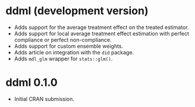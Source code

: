 # ddml (development version)

* Adds support for the average treatment effect on the treated estimator.
* Adds support for local average treatment effect estimation with perfect compliance or perfect non-compliance.
* Adds support for custom ensemble weights.
* Adds article on integration with the ``did`` package.
* Adds ``mdl_glm`` wrapper for ``stats::glm()``.

# ddml 0.1.0

* Initial CRAN submission.
